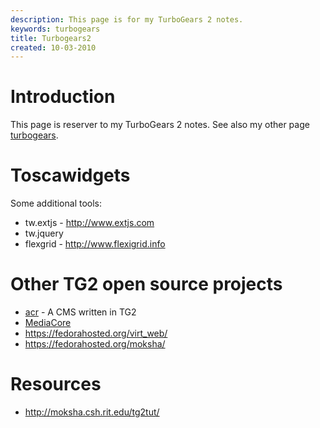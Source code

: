 ```yaml
---
description: This page is for my TurboGears 2 notes.
keywords: turbogears
title: Turbogears2
created: 10-03-2010
---
```


Introduction
============

This page is reserver to my TurboGears 2 notes. See also my other page
[turbogears](http://dvm.zapto.org:8080/pyguicms-dev/articles/view/turbogears).

Toscawidgets
============

Some additional tools:

- tw.extjs - <http://www.extjs.com>
- tw.jquery
- flexgrid - <http://www.flexigrid.info>

Other TG2 open source projects
==============================

- [acr](http://labs.axant.it/acr) - A CMS written in TG2
- [MediaCore](http://getmediacore.com/)
- <https://fedorahosted.org/virt_web/>
- <https://fedorahosted.org/moksha/>

Resources
=========

- <http://moksha.csh.rit.edu/tg2tut/>
